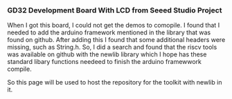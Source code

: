 ### GD32 Development Board With LCD from Seeed Studio Project

When I got this board, I could not get the demos to comopile.  I found 
that I needed to add the arduino framework mentioned in the library 
that was found on github.  After adding this I found that some additional headers were missing, such as String.h.  So, I did a search and found that the riscv tools was available on github with the newlib library which I hope has these standard libary functions needeed to finish the arduino framewwork compile.  

So this page will be used to host the repository for the toolkit with newlib in it. 


